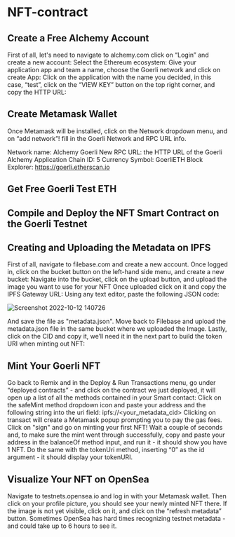 # NFT-contract

## Create a Free Alchemy Account
First of all, let's need to navigate to alchemy.com click on “Login” and create a new account:
Select the Ethereum ecosystem:
Give your application app and team a name, choose the Goerli network and click on create App:
Click on the application with the name you decided, in this case, “test”, click on the “VIEW KEY” button on the top right corner, and copy the HTTP URL:
 
## Create Metamask Wallet
Once Metamask will be installed, click on the Network dropdown menu, and on “add network”!
fill in the Goerli Network and RPC URL info.

Network name: Alchemy Goerli
New RPC URL: the HTTP URL of the Goerli Alchemy Application
Chain ID: 5
Currency Symbol: GoerliETH
Block Explorer: https://goerli.etherscan.io

## Get Free Goerli Test ETH

## Compile and Deploy the NFT Smart Contract on the Goerli Testnet

## Creating and Uploading the Metadata on IPFS
First of all, navigate to filebase.com and create a new account.
Once logged in, click on the bucket button on the left-hand side menu, and create a new bucket:
Navigate into the bucket, click on the upload button, and upload the image you want to use for your NFT
Once uploaded click on it and copy the IPFS Gateway URL:
Using any text editor, paste the following JSON code:

![Screenshot 2022-10-12 140726](https://user-images.githubusercontent.com/78193662/195293844-80b4b6c8-a2e1-4609-a1ed-943a00a83e40.png)


And save the file as "metadata.json". Move back to Filebase and upload the metadata.json file in the same bucket where we uploaded the Image.
Lastly, click on the CID and copy it, we’ll need it in the next part to build the token URI when minting out NFT:

## Mint Your Goerli NFT
Go back to Remix and in the Deploy & Run Transactions menu, go under “deployed contracts” - and click on the contract we just deployed, it will open up a list of all the methods contained in your Smart contact:
Click on the safeMint method dropdown icon and paste your address and the following string into the uri field:  ipfs://\<your\_metadata\_cid>
Clicking on transact will create a Metamask popup prompting you to pay the gas fees.
Click on "sign" and go on minting your first NFT!
Wait a couple of seconds and, to make sure the mint went through successfully, copy and paste your address in the balanceOf method input, and run it - it should show you have 1 NFT.
Do the same with the tokenUri method, inserting “0” as the id argument - it should display your tokenURI.

## Visualize Your NFT on OpenSea
Navigate to testnets.opensea.io and log in with your Metamask wallet. Then click on your profile picture, you should see your newly minted NFT there. If the image is not yet visible, click on it, and click on the “refresh metadata” button.
Sometimes OpenSea has hard times recognizing testnet metadata - and could take up to 6 hours to see it.
